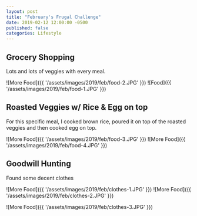 ```yaml
---
layout: post
title: "February's Frugal Challenge"
date: 2019-02-12 12:00:00 -0500
published: false
categories: Lifestyle
---
```




## Grocery Shopping 
 
Lots and lots of veggies with every meal.

![More Food]({{ '/assets/images/2019/feb/food-2.JPG' }}) ![Food]({{ '/assets/images/2019/feb/food-1.JPG' }})

## Roasted Veggies w/ Rice & Egg on top

For this specific meal, I cooked brown rice, poured it on top of the roasted veggies and then cooked egg on top.

![More Food]({{ '/assets/images/2019/feb/food-3.JPG' }}) ![More Food]({{ '/assets/images/2019/feb/food-4.JPG' }})

## Goodwill Hunting

Found some decent clothes 

![More Food]({{ '/assets/images/2019/feb/clothes-1.JPG' }}) ![More Food]({{ '/assets/images/2019/feb/clothes-2.JPG' }})

![More Food]({{ '/assets/images/2019/feb/clothes-3.JPG' }})






